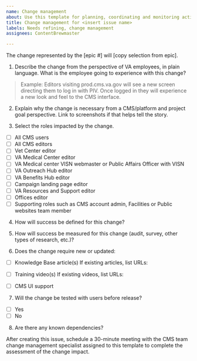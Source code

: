 ```yaml
---
name: Change management
about: Use this template for planning, coordinating and monitoring activities related to VFS-CMS updates that have a medium to high impact on VA employees. 
title: Change management for <insert issue name>
labels: Needs refining, change management
assignees: ContentBrewmaster

---
```



The change represented by the [epic #] will [copy selection from epic].
 
1. Describe the change from the perspective of VA employees, in plain language. What is the employee going to experience with this change?

> Example: Editors visiting prod.cms.va.gov will see a new screen directing them to log in with PIV. Once logged in they will experience a new look and feel to the CMS interface.


2. Explain why the change is necessary from a CMS/platform and project goal perspective. Link to screenshots if that helps tell the story.



3. Select the roles impacted by the change.
 - [ ] All CMS users
- [ ] All CMS editors
- [ ] Vet Center editor
- [ ] VA Medical Center editor
- [ ] VA Medical center VISN webmaster or Public Affairs Officer with VISN
- [ ] VA Outreach Hub editor
- [ ] VA Benefits Hub editor
- [ ] Campaign landing page editor
- [ ] VA Resources and Support editor
- [ ] Offices editor
- [ ] Supporting roles such as CMS account admin, Facilities or Public websites team member

4. How will success be defined for this change?



5. How will success be measured for this change (audit, survey, other types of research, etc.)?



6. Does the change require new or updated:
- [ ] Knowledge Base article(s)
If existing articles, list URLs:

- [ ] Training video(s)
If existing videos, list URLs:

- [ ] CMS UI support

7. Will the change be tested with users before release?
- [ ] Yes
- [ ] No

8. Are there any known dependencies?



After creating this issue, schedule a 30-minute meeting with the CMS team change management specialist assigned to this template to complete the assessment of the change impact.
